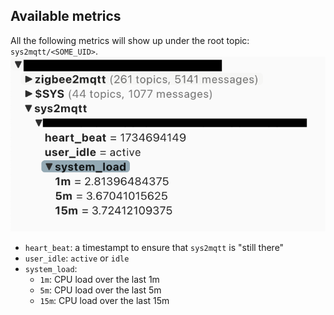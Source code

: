 
## Available metrics

All the following metrics will show up under the root topic: `sys2mqtt/<SOME_UID>`.
![MQTT Metrics](resources/screenshots/mqtt_metrics.png)

- `heart_beat`: a timestampt to ensure that `sys2mqtt` is "still there"
- `user_idle`: `active` or `idle`
- `system_load`:
    - `1m`: CPU load over the last 1m
    - `5m`: CPU load over the last 5m
    - `15m`: CPU load over the last 15m
